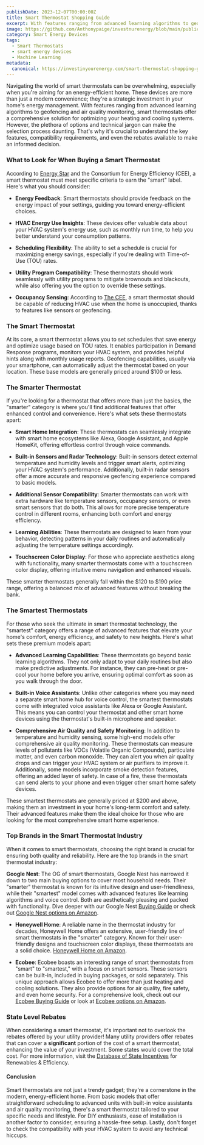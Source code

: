 ```yaml
---
publishDate: 2023-12-07T00:00:00Z
title: Smart Thermostat Shopping Guide
excerpt: With features ranging from advanced learning algorithms to geofencing and air quality monitoring, smart thermostats offer a comprehensive solution for optimizing your heating and cooling systems.
image: https://github.com/Anthonypaige/investnurenergy/blob/main/public/images/cover-art/THRM-1-cover-art.png?raw=true
category: Smart Energy Devices
tags:
  - Smart Thermostats
  - smart energy devices
  - Machine Learning
metadata:
  canonical: https://investinyourenergy.com/smart-thermostat-shopping-guide
---
```


Navigating the world of smart thermostats can be overwhelming, especially when you're aiming for an energy-efficient home. These devices are more than just a modern convenience; they're a strategic investment in your home's energy management. With features ranging from advanced learning algorithms to geofencing and air quality monitoring, smart thermostats offer a comprehensive solution for optimizing your heating and cooling systems. However, the plethora of options and technical jargon can make the selection process daunting. That's why it's crucial to understand the key features, compatibility requirements, and even the rebates available to make an informed decision.

### **What to Look for When Buying a Smart Thermostat**

According to [Energy Star](https://www.energystar.gov/products/heating_cooling/smart_thermostats/key_product_criteria) and the Consortium for Energy Efficiency (CEE), a smart thermostat must meet specific criteria to earn the "smart" label. Here's what you should consider:

- **Energy Feedback**: Smart thermostats should provide feedback on the energy impact of your settings, guiding you toward energy-efficient choices.

- **HVAC Energy Use Insights**: These devices offer valuable data about your HVAC system's energy use, such as monthly run time, to help you better understand your consumption patterns.

- **Scheduling Flexibility**: The ability to set a schedule is crucial for maximizing energy savings, especially if you're dealing with Time-of-Use (TOU) rates.

- **Utility Program Compatibility**: These thermostats should work seamlessly with utility programs to mitigate brownouts and blackouts, while also offering you the option to override these settings.

- **Occupancy Sensing**: According to [The CEE](https://library.cee1.org/system/files/library/14493/CEE_ResHVAC_ThermostatSpecs_15Jan2021.pdf), a smart thermostat should be capable of reducing HVAC use when the home is unoccupied, thanks to features like sensors or geofencing.

### **The Smart Thermostat**

At its core, a smart thermostat allows you to set schedules that save energy and optimize usage based on TOU rates. It enables participation in Demand Response programs, monitors your HVAC system, and provides helpful hints along with monthly usage reports. Geofencing capabilities, usually via your smartphone, can automatically adjust the thermostat based on your location. These base models are generally priced around $100 or less.

### **The Smarter Thermostat**

If you're looking for a thermostat that offers more than just the basics, the "smarter" category is where you'll find additional features that offer enhanced control and convenience. Here's what sets these thermostats apart:

- **Smart Home Integration**: These thermostats can seamlessly integrate with smart home ecosystems like Alexa, Google Assistant, and Apple HomeKit, offering effortless control through voice commands.

- **Built-in Sensors and Radar Technology**: Built-in sensors detect external temperature and humidity levels and trigger smart alerts, optimizing your HVAC system's performance. Additionally, built-in radar sensors offer a more accurate and responsive geofencing experience compared to basic models.

- **Additional Sensor Compatibility**: Smarter thermostats can work with extra hardware like temperature sensors, occupancy sensors, or even smart sensors that do both. This allows for more precise temperature control in different rooms, enhancing both comfort and energy efficiency.

- **Learning Abilities**: These thermostats are designed to learn from your behavior, detecting patterns in your daily routines and automatically adjusting the temperature settings accordingly.

- **Touchscreen Color Display**: For those who appreciate aesthetics along with functionality, many smarter thermostats come with a touchscreen color display, offering intuitive menu navigation and enhanced visuals.

These smarter thermostats generally fall within the $120 to $190 price range, offering a balanced mix of advanced features without breaking the bank.

### **The Smartest Thermostats**

For those who seek the ultimate in smart thermostat technology, the "smartest" category offers a range of advanced features that elevate your home's comfort, energy efficiency, and safety to new heights. Here's what sets these premium models apart:

- **Advanced Learning Capabilities**: These thermostats go beyond basic learning algorithms. They not only adapt to your daily routines but also make predictive adjustments. For instance, they can pre-heat or pre-cool your home before you arrive, ensuring optimal comfort as soon as you walk through the door.

- **Built-in Voice Assistants**: Unlike other categories where you may need a separate smart home hub for voice control, the smartest thermostats come with integrated voice assistants like Alexa or Google Assistant. This means you can control your thermostat and other smart home devices using the thermostat's built-in microphone and speaker.

- **Comprehensive Air Quality and Safety Monitoring**: In addition to temperature and humidity sensing, some high-end models offer comprehensive air quality monitoring. These thermostats can measure levels of pollutants like VOCs (Volatile Organic Compounds), particulate matter, and even carbon monoxide. They can alert you when air quality drops and can trigger your HVAC system or air purifiers to improve it. Additionally, some models incorporate smoke detection features, offering an added layer of safety. In case of a fire, these thermostats can send alerts to your phone and even trigger other smart home safety devices.

These smartest thermostats are generally priced at $200 and above, making them an investment in your home's long-term comfort and safety. Their advanced features make them the ideal choice for those who are looking for the most comprehensive smart home experience.

### **Top Brands in the Smart Thermostat Industry**

When it comes to smart thermostats, choosing the right brand is crucial for ensuring both quality and reliability. Here are the top brands in the smart thermostat industry:

**Google Nest**: The OG of smart thermostats, Google Nest has narrowed it down to two main buying options to cover most household needs. Their "smarter" thermostat is known for its intuitive design and user-friendliness, while their "smartest" model comes with advanced features like learning algorithms and voice control. Both are aesthetically pleasing and packed with functionality. Dive deeper with our Google Nest [Buying Guide](your-google-nest-buying-guide) or check out [Google Nest options on Amazon](https://amzn.to/49zAqdm).

- **Honeywell Home**: A reliable name in the thermostat industry for decades, Honeywell Home offers an extensive, user-friendly line of smart thermostats in the "smarter" category. Known for their user-friendly designs and touchscreen color displays, these thermostats are a solid choice. [Honeywell Home on Amazon](https://amzn.to/46ahxuC).

- **Ecobee**: Ecobee boasts an interesting range of smart thermostats from "smart" to "smartest," with a focus on smart sensors. These sensors can be built-in, included in buying packages, or sold separately. This unique approach allows Ecobee to offer more than just heating and cooling solutions. They also provide options for air quality, fire safety, and even home security. For a comprehensive look, check out our [Ecobee Buying Guide](ecobee-smart-thermostats-buying-guide) or look at [Ecobee options on Amazon](https://amzn.to/3syowzF).

### **State Level Rebates**

When considering a smart thermostat, it's important not to overlook the rebates offered by your utility provider! Many utility providers offer rebates that can cover a **significant** portion of the cost of a smart thermostat, enhancing the value of your investment. Some states would cover the total cost. For more information, visit the [Database of State Incentives](https://www.dsireusa.org/) for Renewables & Efficiency.

#### **Conclusion**

Smart thermostats are not just a trendy gadget; they're a cornerstone in the modern, energy-efficient home. From basic models that offer straightforward scheduling to advanced units with built-in voice assistants and air quality monitoring, there's a smart thermostat tailored to your specific needs and lifestyle. For DIY enthusiasts, ease of installation is another factor to consider, ensuring a hassle-free setup. Lastly, don't forget to check the compatibility with your HVAC system to avoid any technical hiccups.
